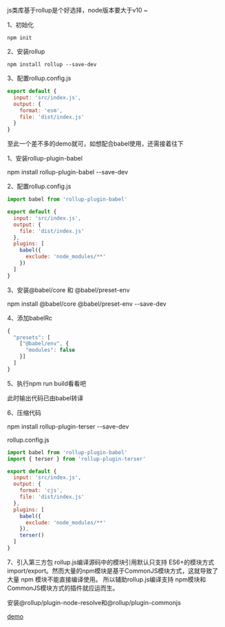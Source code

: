 js类库基于rollup是个好选择，node版本要大于v10 ~

1、初始化
````
npm init
````

2、安装rollup
````
npm install rollup --save-dev
````

3、配置rollup.config.js
````javaScript
export default {
  input: 'src/index.js',
  output: {
    format: 'esm',
    file: 'dist/index.js'
  }
}
````

至此一个差不多的demo就可，如想配合babel使用，还需接着往下

1、安装rollup-plugin-babel

npm install rollup-plugin-babel --save-dev

2、配置rollup.config.js

````javaScript
import babel from 'rollup-plugin-babel'

export default {
  input: 'src/index.js',
  output: {
    file: 'dist/index.js'
  },
  plugins: [
    babel({
      exclude: 'node_modules/**'
    })
  ]
}
````
3、安装@babel/core 和 @babel/preset-env

npm install @babel/core @babel/preset-env --save-dev

4、添加babelRc
```javaScript
{
  "presets": [
    ["@babel/env", {
      "modules": false
    }]
  ]
}
```

5、执行npm run build看看吧

此时输出代码已由babel转译

6、压缩代码

npm install rollup-plugin-terser --save-dev

rollup.config.js
```javaScript
import babel from 'rollup-plugin-babel'
import { terser } from 'rollup-plugin-terser'

export default {
  input: 'src/index.js',
  output: {
    format: 'cjs',
    file: 'dist/index.js'
  },
  plugins: [
    babel({
      exclude: 'node_modules/**'
    }),
    terser()
  ]
}
```

7、引入第三方包
rollup.js编译源码中的模块引用默认只支持 ES6+的模块方式import/export。然而大量的npm模块是基于CommonJS模块方式，这就导致了大量 npm 模块不能直接编译使用。
所以辅助rollup.js编译支持 npm模块和CommonJS模块方式的插件就应运而生。

安装@rollup/plugin-node-resolve和@rollup/plugin-commonjs



[demo](https://juejin.cn/post/6844904058394771470)
